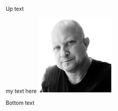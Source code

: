 

Up text

<td width="70%">
my text here
</td>
<td width="30%">
<img src="./images/fkoch-headshot.png">
<td>


Bottom text


